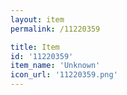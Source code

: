 ```yaml
---
layout: item
permalink: /11220359

title: Item
id: '11220359'
item_name: 'Unknown'
icon_url: '11220359.png'
---
```

